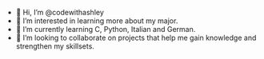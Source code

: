 - 👋 Hi, I’m @codewithashley
- 👀 I’m interested in learning more about my major. 
- 🌱 I’m currently learning C, Python, Italian and German.
- 💞️ I’m looking to collaborate on projects that help me gain knowledge and strengthen my skillsets. 
<!---
codewithashley/codewithashley is a ✨ special ✨ repository because its `README.md` (this file) appears on your GitHub profile.
You can click the Preview link to take a look at your changes.
--->
